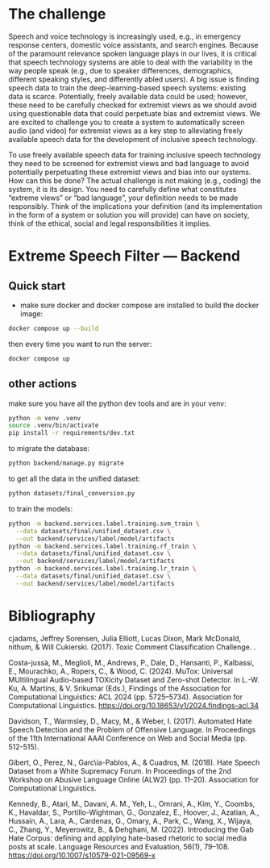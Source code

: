 # The challenge

Speech and voice technology is increasingly used, e.g., in emergency response centers, domestic voice assistants, and search engines. Because of the paramount relevance spoken language plays in our lives, it is critical that speech technology systems are able to
deal with the variability in the way people speak (e.g., due to speaker differences, demographics, different speaking styles, and differently abled users). A big issue is finding speech data to train the deep-learning-based speech systems: existing data is scarce. Potentially, freely available data could be used; however, these need to be carefully checked for extremist views as we should avoid using questionable data that could perpetuate bias and extremist views. We are excited to challenge you to create a system to automatically screen audio (and video) for extremist views as a key step to alleviating freely available speech data for the development of inclusive speech technology.

To use freely available speech data for training inclusive speech technology they need to be screened for extremist views and bad language to avoid potentially perpetuating these extremist views and bias into our systems. How can this be done? The actual challenge is not making (e.g., coding) the system, it is its design. You need to carefully define what constitutes “extreme views” or “bad language”, your definition needs to be made responsibly. Think of the implications your definition (and its implementation in the form of a system or solution you will provide) can have on society, think of the ethical, social and legal responsibilities it implies.

# Extreme Speech Filter — Backend

## Quick start
- make sure docker and docker compose are installed
to build the docker image:
```bash
docker compose up --build
```
then every time you want to run the server:
```bash
docker compose up
```

## other actions
make sure you have all the python dev tools and are in your venv:
```bash
python -m venv .venv
source .venv/bin/activate
pip install -r requirements/dev.txt
```
to migrate the database:
```bash
python backend/manage.py migrate
```
to get all the data in the unified dataset:
```bash
python datasets/final_conversion.py
```
to train the models:
```bash
python -m backend.services.label.training.svm_train \
  --data datasets/final/unified_dataset.csv \
  --out backend/services/label/model/artifacts
python -m backend.services.label.training.rf_train \
  --data datasets/final/unified_dataset.csv \
  --out backend/services/label/model/artifacts
python -m backend.services.label.training.lr_train \
  --data datasets/final/unified_dataset.csv \
  --out backend/services/label/model/artifacts
```

# Bibliography

cjadams, Jeffrey Sorensen, Julia Elliott, Lucas Dixon, Mark McDonald, nithum, & Will Cukierski. (2017). Toxic Comment Classification Challenge. .

Costa-jussà, M., Meglioli, M., Andrews, P., Dale, D., Hansanti, P., Kalbassi, E., Mourachko, A., Ropers, C., & Wood, C. (2024). MuTox: Universal MUltilingual Audio-based TOXicity Dataset and Zero-shot Detector. In L.-W. Ku, A. Martins, & V. Srikumar (Eds.), Findings of the Association for Computational Linguistics: ACL 2024 (pp. 5725–5734). Association for Computational Linguistics. https://doi.org/10.18653/v1/2024.findings-acl.34

Davidson, T., Warmsley, D., Macy, M., & Weber, I. (2017). Automated Hate Speech Detection and the Problem of Offensive Language. In Proceedings of the 11th International AAAI Conference on Web and Social Media (pp. 512-515).

Gibert, O., Perez, N., Garc\ia-Pablos, A., & Cuadros, M. (2018). Hate Speech Dataset from a White Supremacy Forum. In Proceedings of the 2nd Workshop on Abusive Language Online (ALW2) (pp. 11–20). Association for Computational Linguistics.

Kennedy, B., Atari, M., Davani, A. M., Yeh, L., Omrani, A., Kim, Y., Coombs, K., Havaldar, S., Portillo-Wightman, G., Gonzalez, E., Hoover, J., Azatian, A., Hussain, A., Lara, A., Cardenas, G., Omary, A., Park, C., Wang, X., Wijaya, C., Zhang, Y., Meyerowitz, B., & Dehghani, M. (2022). Introducing the Gab Hate Corpus: defining and applying hate-based rhetoric to social media posts at scale. Language Resources and Evaluation, 56(1), 79–108. https://doi.org/10.1007/s10579-021-09569-x
